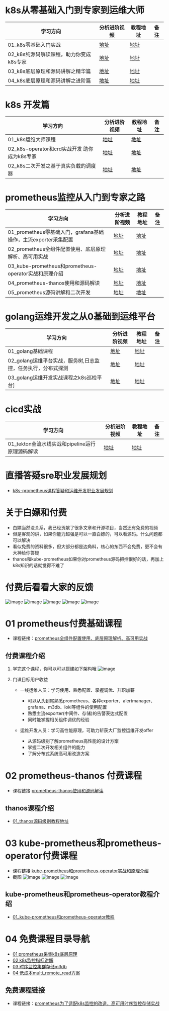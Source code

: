 
# k8s从零基础入门到专家到运维大师

| 学习方向                     | 分析进阶视频  | 教程地址       | 备注  | 
|--------------------------|---------|------------|-----|
| 01_k8s零基础入门实战            | [地址](https://www.bilibili.com/video/BV1Mt4y1P7bL/)  | 	[地址](https://ke.qq.com/course/5829699)    |     |  
| 02_k8s纯源码解读课程，助力你变成k8s专家 | [地址](https://www.bilibili.com/video/BV1or4y1877p/)  | 	[地址](https://ke.qq.com/course/4697341)    |     |  
| 03_k8s底层原理和源码讲解之精华篇      | [地址](https://www.bilibili.com/video/BV1T34y127gU/)  | 	[地址](https://ke.qq.com/course/4093533)    |     |  
| 04_k8s底层原理和源码讲解之进阶篇      | [地址](https://www.bilibili.com/video/BV1si4y1f7Xo/)  | 	[地址](https://ke.qq.com/course/4236389)    |     |  


# k8s 开发篇


| 学习方向                              | 分析进阶视频  | 教程地址       | 备注  | 
|-----------------------------------|---------|------------|-----|
| 01_k8s运维大师课程                      | [地址](https://www.bilibili.com/video/BV11B4y1k7LB/)  | 	[地址](https://ke.qq.com/course/5586848)    |     |  
| 02_k8s-operator和crd实战开发 助你成为k8s专家 | [地址](https://www.bilibili.com/video/BV1cv4y1371X/)  | 	[地址](https://ke.qq.com/course/5458555)    |     |  
| 02_k8s二次开发之基于真实负载的调度器 | [地址](https://www.bilibili.com/video/BV1qB4y1G7Kf/)  | 	[地址](https://ke.qq.com/course/5814034)    |     |  



# prometheus监控从入门到专家之路

| 学习方向                                           | 分析进阶视频  | 教程地址       | 备注  | 
|------------------------------------------------|---------|------------|-----|
| 01_prometheus零基础入门，grafana基础操作，主流exporter采集配置	 | [地址](https://www.bilibili.com/video/BV1814y1e73y/)  | 	[地址](https://ke.qq.com/course/5826832)    |     |  
| 02_prometheus全组件配置使用、底层原理解析、高可用实战	             | [地址](https://www.bilibili.com/video/BV1oZ4y1f7au/)  | 	[地址](https://ke.qq.com/course/3549215)    |     |  
| 03_kube-prometheus和prometheus-operator实战和原理介绍	 | [地址](https://www.bilibili.com/video/BV1LR4y1L7jV/)  | 	[地址](https://ke.qq.com/course/3912017)    |     |  
| 04_prometheus-thanos使用和源码解读                    | [地址](https://www.bilibili.com/video/BV1814y1e73y/)  | 	[地址](https://ke.qq.com/course/3883439)    |     |  
| 05_prometheus源码讲解和二次开发                    | [地址](https://www.bilibili.com/video/BV1hS4y1m73Q/)  | 	[地址](https://ke.qq.com/course/4236995)    |     |  


# golang运维开发之从0基础到运维平台

| 学习方向                                           | 分析进阶视频  | 教程地址       | 备注  | 
|------------------------------------------------|---------|------------|-----|
| 01_golang基础课程 | [地址](https://www.bilibili.com/video/BV1WT411M7Gh/)  | 	[地址](https://ke.qq.com/course/4334898)    |     |  
| 02_golang运维平台实战，服务树,日志监控，任务执行，分布式探测	             | [地址](https://www.bilibili.com/video/BV14T4y1k7oo)  | 	[地址](https://ke.qq.com/course/4334675)    |     |  
| 03_golang运维开发实战课程之k8s巡检平台]	 | [地址](https://www.bilibili.com/video/BV1Ad4y1r7C4/)  | 	[地址](https://ke.qq.com/course/5818923)    |     |  


# cicd实战

| 学习方向                                           | 分析进阶视频  | 教程地址       | 备注  | 
|------------------------------------------------|---------|------------|-----|
| 01_tekton全流水线实战和pipeline运行原理源码解读 | [地址](https://www.bilibili.com/video/BV13P4y1Z7Xv/)  | 	[地址](https://ke.qq.com/course/5458555)    |     |  


# 直播答疑sre职业发展规划
- [k8s-prometheus课程答疑和运维开发职业发展规划](https://ke.qq.com/course/5506477)

# 关于白嫖和付费
- 白嫖当然没关系，我已经贡献了很多文章和开源项目，当然还有免费的视频
- 但是客观的讲，如果你能力超强是可以一直白嫖的，可以看源码。什么问题都可以解决
- 看似免费的资料很多，但大部分都是边角料，核心的东西不会免费，更不会有大神给你答疑
- thanos和kube-prometheus如果你对prometheus源码把控很好的话，再加上k8s知识的话就觉得不难了


# 付费后看看大家的反馈
![image](./pic/反馈01.png)
![image](./pic/反馈02.png)
![image](./pic/反馈03.png)
![image](./pic/反馈04.png)
![image](./pic/反馈05.png)



# 01 prometheus付费基础课程
- 课程链接：[prometheus全组件配置使用、底层原理解析、高可用实战](https://ke.qq.com/course/3549215?tuin=361e95b0)


## 付费课程介绍

1. 学完这个课程，你可以可以搭建如下架构哦
![image](./pic/ha_arch.png)

2. 门课目标用户收益
    - 一线运维人员：学习使用、熟悉配置、掌握调优、升职加薪
        - 可以从头到尾熟悉prometheus、各种exporter、alertmanager、grafana、m3db、loki等组件的使用配置
        - 熟悉主流exporter(中间件、存储)的告警表达式配置
        - 同时能掌握相关组件调优的经验
        
    - 运维开发人员：学习高性能原理，可助⼒斩获⼤⼚监控运维开发offer
        - 从源码级别了解prometheus高性能的设计方案
        - 掌握二次开发相关组件的能力
        - 了解分布式系统高可用改造方案


# 02 prometheus-thanos 付费课程
- 课程链接 [prometheus-thanos使用和源码解读](https://ke.qq.com/course/3883439?tuin=361e95b0)



## thanos课程介绍
- [01_thanos源码级别教程地址](./thanos课程.md)


# 03 kube-prometheus和prometheus-operator付费课程
- 课程链接 [kube-prometheus和prometheus-operator实战和原理介绍](https://ke.qq.com/course/3912017?tuin=361e95b0)
- 截图
![image](./kube_pic/5.png)
![image](./kube_pic/11.png)
![image](./kube_pic/13.png)

## kube-prometheus和prometheus-operator教程介绍
- [01_kube-prometheus和prometheus-operator教程](./kube-prometheus课程.md)



# 04 免费课程目录导航
- [01 prometheus采集k8s底层原理](./prometheus免费课程/01_prometheus适配k8s采集.md)
- [02 k8s监控指标讲解](./prometheus免费课程/02_k8s监控指标讲解.md)
- [03 时序监控集群存储m3db](./prometheus免费课程/03_时序监控集群存储m3db.md)
- [04 低成本multi_remote_read方案](./prometheus免费课程/04_低成本multi_remote_read方案.md)

## 免费课程链接
- 课程链接：[prometheus为了适配k8s监控的改造，高可用时序监控存储实战](https://ke.qq.com/course/3517990?taid=12068265399791142&tuin=361e95b0)